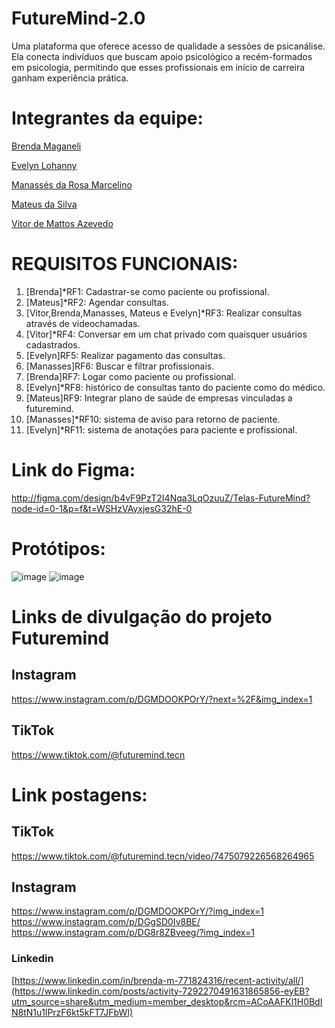 # FutureMind-2.0
Uma plataforma que oferece acesso de qualidade a sessões de psicanálise. Ela conecta indivíduos que buscam apoio psicológico a recém-formados em psicologia, permitindo que esses profissionais em início de carreira ganham experiência prática.

# Integrantes da equipe:

[Brenda Maganeli](https://github.com/BrendaMaganeli)

[Evelyn Lohanny](https://guthub.com/evylohanny)

[Manassés da Rosa Marcelino](https://github.com/ManassesMarcelino)

[Mateus da Silva](https://github.com/MateusdasilvaDES)

[Vitor de Mattos Azevedo](https://github.com/VitorMatt)

# REQUISITOS FUNCIONAIS:

1. [Brenda]*RF1: Cadastrar-se como paciente ou profissional. 
2. [Mateus]*RF2: Agendar consultas.
3. [Vitor,Brenda,Manasses, Mateus e Evelyn]*RF3: Realizar consultas através de videochamadas.
4. [Vitor]*RF4: Conversar em um chat privado com quaisquer usuários cadastrados.
5. [Evelyn]RF5: Realizar pagamento das consultas.
6. [Manasses]RF6: Buscar e filtrar profissionais.
7. [Brenda]RF7: Logar como paciente ou profissional.
8. [Evelyn]*RF8: histórico de consultas tanto do paciente como do médico.
9. [Mateus]RF9: Integrar plano de saúde de empresas vinculadas a futuremind.
10. [Manasses]*RF10: sistema de aviso para retorno de paciente.
11. [Evelyn]*RF11: sistema de anotações para paciente e profissional.

# Link do Figma:

http://figma.com/design/b4vF9PzT2I4Nqa3LqOzuuZ/Telas-FutureMind?node-id=0-1&p=f&t=WSHzVAyxjesG32hE-0

# Protótipos:

![image](https://github.com/user-attachments/assets/0adcf32a-d90c-45c1-a1ce-0165e0b096f9)
![image](https://github.com/user-attachments/assets/2ad2ed08-920e-4f04-9564-5e2ba7893fa8)

# Links de divulgação do projeto Futuremind

## Instagram
https://www.instagram.com/p/DGMDOOKPOrY/?next=%2F&img_index=1

## TikTok
https://www.tiktok.com/@futuremind.tecn

# Link postagens:

## TikTok
https://www.tiktok.com/@futuremind.tecn/video/7475079226568264965

## Instagram
https://www.instagram.com/p/DGMDOOKPOrY/?img_index=1
https://www.instagram.com/p/DGgSD0Iv8BE/
https://www.instagram.com/p/DG8r8ZBveeg/?img_index=1

### Linkedin
[https://www.linkedin.com/in/brenda-m-771824316/recent-activity/all/](https://www.linkedin.com/posts/activity-7292270491631865856-eyEB?utm_source=share&utm_medium=member_desktop&rcm=ACoAAFKl1H0BdIN8tN1u1lPrzF6kt5kFT7JFbWI)
